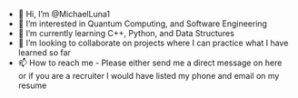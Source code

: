 - 👋 Hi, I’m @MichaelLuna1
- 👀 I’m interested in Quantum Computing, and Software Engineering
- 🌱 I’m currently learning C++, Python, and Data Structures
- 💞️ I’m looking to collaborate on projects where I can practice what I have learned so far
- 📫 How to reach me - Please either send me a direct message on here or if you are a recruiter I would have listed my phone and email on my resume

<!---
MichaelLuna1/MichaelLuna1 is a ✨ special ✨ repository because its `README.md` (this file) appears on your GitHub profile.
You can click the Preview link to take a look at your changes.
--->
